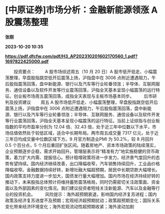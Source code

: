 # [中原证券]市场分析：金融新能源领涨 A股震荡整理
**张刚**

**2023-10-20 10:35**

**https://pdf.dfcfw.com/pdf/H3_AP202310201602170560_1.pdf?1697822425000.pdf**

　　投资要点： 　　A 股市场综述周五（10 月 20 日）A 股市低开低走、小幅震荡整理，早盘股指跳空低开后震荡上扬，沪指盘中在 3006 点附近遭遇阻力，午后股指震荡回落，盘中新能源、银行以及汽车等行业轮番领涨；半导体、互联网服务、通信设备以及软件开发等行业震荡回落，沪指全天基本呈现小幅震荡的运行特征。创业板市场周五震荡回落，成指全天表现与主板市场基本同步。 　　后市研判及投资建议 　　周五 A 股市场低开低走、小幅震荡整理，早盘股指跳空低开后震荡上扬，沪指盘中在 3006 点附近遭遇阻力，午后股指震荡回落，盘中新能源、银行以及汽车等行业轮番领涨；半导体、互联网服务、通信设备以及软件开发等行业震荡回落，沪指全天基本呈现小幅震荡的运行特征。当前上证综指与创业板指数的平均市盈率分别为 12.04 倍、32.43 倍，处于近三年中位数以下水平，市场估值依然处于较低区域，适合中长期布局。两市周五成交量 7317 亿元，处于近三年日均成交量中位数区域下方。9 月官方制造业PMI 为 50.2%，较 8 月回升 0.5 个百分点，5 个月后重回扩张区间。随着房地产、资本市场政策的陆续落实，企业预期逐步企稳，需求开始回升。管理层表示将“精准有力”地实施稳健的货币政策，着力扩大内需、提振信心。预计稳增政策将进一步发力，经济景气度回升的态势有望持续。国内经济继续改善，出口降幅收窄，汽车销售持续回升，工业品价格降幅收窄。金融数据持续好转，新增社融大幅超预期，居民中长期贷款大幅增长。国内政策支持力度进一步加大，国债发行量大幅增加。国内市场在经济持续好转的推动下，未来股指总体预计将维持蓄势震荡格局，同时仍需密切关注政策面、资金面以及外部因素的变化情况。我们建议投资者短线关注新能源、汽车以及金融等行业的投资机会。 　　风险提示：海外超预期衰退，影响国内经济复苏进程；国内政策及经济复苏进度不及预期；宏观经济超预期扰动；政策超预期变化；国际关系变化带来经济环境变化；海外宏观流动性超预期收紧；海外波动加剧